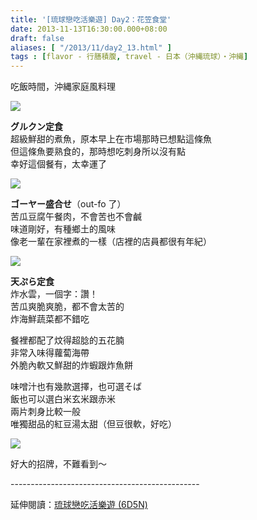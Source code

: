 ```yaml
---
title: '[琉球戀吃活樂遊] Day2：花笠食堂'
date: 2013-11-13T16:30:00.000+08:00
draft: false
aliases: [ "/2013/11/day2_13.html" ]
tags : [flavor - 行膳積腹, travel - 日本（沖縄琉球）・沖縄]
---
```


吃飯時間，沖縄家庭風料理  

[![](https://2.bp.blogspot.com/-su6VpJaGE5I/XCdNPqygayI/AAAAAAAACjU/WDBTeWYhm8gw4fEuhFhpT9nAzKhomsCGQCLcBGAs/s640/66.jpg)](https://2.bp.blogspot.com/-su6VpJaGE5I/XCdNPqygayI/AAAAAAAACjU/WDBTeWYhm8gw4fEuhFhpT9nAzKhomsCGQCLcBGAs/s1600/66.jpg)

**グルクン定食**  
超級鮮甜的煮魚，原本早上在市場那時已想點這條魚  
但這條魚要熟食的，那時想吃刺身所以沒有點  
幸好這個餐有，太幸運了  

[![](https://1.bp.blogspot.com/-0szLHuV-MJs/XCdNWnUdD3I/AAAAAAAACjc/MPwCXw_AI2s6zZIIxe79RHviC4GkLr_YQCLcBGAs/s640/67.jpg)](https://1.bp.blogspot.com/-0szLHuV-MJs/XCdNWnUdD3I/AAAAAAAACjc/MPwCXw_AI2s6zZIIxe79RHviC4GkLr_YQCLcBGAs/s1600/67.jpg)

**ゴーヤー盛合せ**（out-fo 了）  
苦瓜豆腐午餐肉，不會苦也不會鹹  
味道剛好，有種鄉土的風味  
像老一輩在家裡煮的一樣（店裡的店員都很有年紀）  

[![](https://1.bp.blogspot.com/-WSNz0JU2dMY/XCdNehEd3cI/AAAAAAAACjg/ke_bI-1RuTkCSKd4cd0Ez3xteQsqMCPuQCLcBGAs/s640/68.jpg)](https://1.bp.blogspot.com/-WSNz0JU2dMY/XCdNehEd3cI/AAAAAAAACjg/ke_bI-1RuTkCSKd4cd0Ez3xteQsqMCPuQCLcBGAs/s1600/68.jpg)

**天ぷら定食**  
炸水雲，一個字：讚！  
苦瓜爽脆爽脆，都不會太苦的  
炸海鮮蔬菜都不錯吃  
  
餐裡都配了炆得超腍的五花腩  
非常入味得蘿蔔海帶  
外脆內軟又鮮甜的炸蝦跟炸魚餅  
  
味噌汁也有幾款選擇，也可選そば  
飯也可以選白米玄米跟赤米  
兩片刺身比較一般  
唯獨甜品的紅豆湯太甜（但豆很軟，好吃）  

[![](https://2.bp.blogspot.com/-5h6cNKSbza4/XCdNrvR7-wI/AAAAAAAACjo/nmWbJFuIko05rGgRQbb1uVoxLe3sTaj5wCLcBGAs/s640/69.jpg)](https://2.bp.blogspot.com/-5h6cNKSbza4/XCdNrvR7-wI/AAAAAAAACjo/nmWbJFuIko05rGgRQbb1uVoxLe3sTaj5wCLcBGAs/s1600/69.jpg)

好大的招牌，不難看到～  
  
\-----------------------------------------------  
  
延伸閱讀：[琉球戀吃活樂遊 (6D5N)](http://www.hidie.net/2013/11/6d5n_23.html)